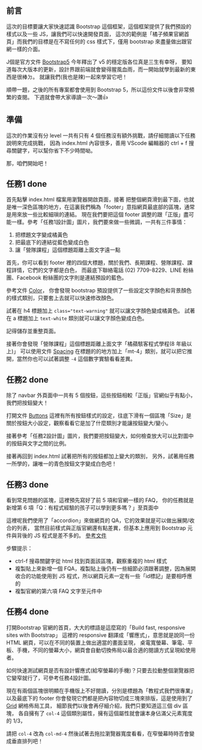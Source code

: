 ## 前言
這次的目標要讓大家快速認識 Bootstrap 這個框架，這個框架提供了我們預設的樣式以及一些 JS，讓我們可以快速開發頁面，
這次的範例是「橘子頻果官網首頁」而我們的目標是在不寫任何的 css 樣式下，僅用 bootstrap 來盡量做出跟官網一樣的介面。

J個是官方文件 [Bootstrap5](https://getbootstrap.com/) 今年釋出了 v5 的穩定版各位真是三生有幸呀，
要知道每次大版本的更新，設計界跟前端就會變得腥風血雨，而一開始就學到最新的東西是很棒ㄉ。
就讓我們(我也是辣)一起來學習它吧！

順帶一題，之後的所有專案都會使用到 Bootstrap 5，所以這份文件以後會非常頻繁的查閱。
下週就會帶大家導讀一次～讚👍


## 準備
這次的作業沒有分 level 一共有只有 4 個任務沒有額外挑戰，請仔細閱讀以下任務說明來完成挑戰，
因為 index.html 內容很多，善用 VScode 編輯器的 ctrl + f 搜尋關鍵字，可以幫你省下不少時間呦。

那，咱們開始吧！


## 任務1 done
首先點擊 index.html 檔案用瀏覽器開啟頁面，接著
把整個網頁滑到最下面，也就是唯一深色區塊的地方，在這裏我們稱為「footer」意指網頁最底部的區塊，通常是用來放一些比較細瑣的連結。
現在我們要把這個 footer 調整的跟「正版」盡可能一樣。參考「任務1設計圖」圖片，我們要來做一些微調，一共有三件事情：

1. 把標題文字變成橘黃色
2. 把最底下的連結從藍色變成白色
3. 讓「營隊課程」這個標題距離上面文字遠一點

首先，你可以看到 footer 裡的四個大標題，關於我們、長期課程、營隊課程、課程詳情，它們的文字都是白色，
而最底下聯絡電話 (02) 7709-8229、LINE 粉絲團、Facebook 粉絲團的文字則是連結預設的藍色。

參考文件 [Color](https://getbootstrap.com/docs/5.0/utilities/colors/)，
你會發現 bootstrap 預設提供了一些設定文字顏色和背景顏色的樣式類別，只要套上去就可以快速修改顏色。

試著在 h4 標題加上 `class="text-warning"` 就可以讓文字顏色變成橘黃色。
試著在 a 標題加上 `text-white` 類別就可以讓文字顏色變成白色。

記得儲存並重整頁面。

接著你會發現「營隊課程」這個標題距離上面文字「橘蘋駭客程式學程(8 年級以上)」
可以使用文件 [Spacing](https://getbootstrap.com/docs/5.0/utilities/spacing/)
在標題的的地方加上「mt-4」類別，就可以把它推開，當然你也可以試著調整 `-4` 這個數字實驗看看差異。


## 任務2 done
除了 navbar 外頁面中一共有 5 個按鈕，這些按鈕相較「正版」官網似乎有點小，我們把按鈕變大！

打開文件 [Buttons](https://getbootstrap.com/docs/5.0/components/buttons/)
這裡有所有按鈕樣式的設定，往底下滑有一個區塊「Size」是關於按鈕大小設定，觀察看看它是加了什麼類別才能讓按鈕變大/變小。

接著參考「任務2設計圖」圖片，我們要把按鈕變大，如何檢查放大可以比對圖中的按鈕與文字之間的比例。

接著再回到 index.html 試著把所有的按鈕都加上變大的類別，
另外，試著用任務一所學的，讓唯一的青色按鈕文字變成白色吧！


## 任務3 done
看到常見問題的區塊，這裡預先寫好了前 5 項和官網一樣的 FAQ，
你的任務就是新增第 6 項「Q：有程式經驗的孩子可以學到更多嗎？」至頁面中

這裡呢我們使用了「accordion」來做網頁的 QA，它的效果就是可以做出展開/收合的列表，
當然目前樣式與正版官網還有點差異，但基本上應用到 Bootstrap 元件與背後的 JS 程式是差不多的。
[參考文件](https://getbootstrap.com/docs/5.0/components/accordion/#always-open)

步驟提示：
* ctrl-f 搜尋關鍵字從 html 找到頁面該區塊，觀察重複的 html 樣式
* 複製貼上來新增一個 FQA，複製貼上後仍有一些細節必須跟著調整，因為展開收合的功能使用到 JS 程式，所以網頁元素一定有一些「id標記」是要相呼應的
* 複製官網的第六項 FAQ 文字至元件中


## 任務4 done
打開Bootstrap 官網的首頁，大大的標語是這麼寫的「Build fast, responsive sites with Bootstrap」
這裡的 responsive 翻譯成「響應式」，意思就是說同一份 HTML 網頁，可以在不同的裝置上做出適當的畫面呈現，
桌電寬螢幕、筆電、平板、手機，不同的螢幕大小，網頁會自動切換佈局以最合適的閱讀方式呈現給使用者。

如何快速測試網頁是否有設計響應式(給窄螢幕的手機)？只要去拉動整個瀏覽器把它變窄就行了，可參考任務4設計圖。

現在有兩個區塊很明顯在手機版上不好閱讀，分別是標題為「教程式我們很專業」以及最底下的 footer
你會發現它們都是把內容物切成三塊來排版，這是使用到了 [Grid](https://getbootstrap.com/docs/5.0/layout/grid/) 網格佈局工具，
細節我們以後會再仔細介紹，我們只要知道這三個 div 區塊，
各自擁有了 `col-4` 這個類別屬性，擁有這個屬性就會讓本身佔滿父元素寬度的 1/3，

請把 `col-4` 改為 `col-md-4` 然後試著去拖拉瀏覽器寬度看看，在窄螢幕時時否會變成垂直排列吧！